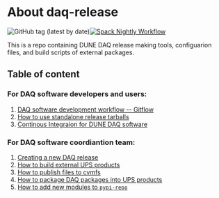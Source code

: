# About daq-release

![GitHub tag (latest by date)](https://img.shields.io/github/v/tag/DUNE-DAQ/daq-release?label=latest%20tag)[![Spack Nightly Workflow](https://github.com/DUNE-DAQ/daq-release/actions/workflows/nightly-spack.yml/badge.svg)](https://github.com/DUNE-DAQ/daq-release/actions/workflows/nightly-spack.yml)

This is a repo containing DUNE DAQ release making tools, configuarion files, and build scripts of external packages. 

## Table of content

### For DAQ software developers and users:
1. [DAQ software development workflow -- Gitflow](development_workflow_gitflow.md)
2. [How to use standalone release tarballs](standalone_daq_release.md)
3. [Continous Integraion for DUNE DAQ software](ci_github_action.md)

### For DAQ software coordiantion team:
1. [Creating a new DAQ release](create_release.md)
2. [How to build external UPS products](make_ups_products.md)
3. [How to publish files to cvmfs](publish_to_cvmfs.md)
4. [How to package DAQ packages into UPS products](upsify_daq_packages.md)
5. [How to add new modules to `pypi-repo`](add_modules_to_pypi_repo.md)
